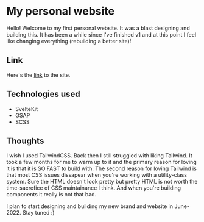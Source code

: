 # My personal website

Hello! Welcome to my first personal website. It was a blast designing and
building this. It has been a while since I've finished v1 and at this point I
feel like changing everything (rebuilding a better site)!

## Link

Here's the [link](https://www.rafalpotasz.com) to the site. 

## Technologies used

- SvelteKit
- GSAP
- SCSS

## Thoughts

I wish I used TailwindCSS. Back then I still struggled with liking Tailwind. It
took a few months for me to warm up to it and the primary reason for loving it
is that it is SO FAST to build with. The second reason for loving Tailwind is
that most CSS issues dissapear when you're working with a utility-class system.
Sure the HTML doesn't look pretty but pretty HTML is not worth the
time-sacrefice of CSS maintainance I think. And when you're building components
it really is not that bad.

I plan to start designing and building my new brand and website in June-2022.
Stay tuned :)

